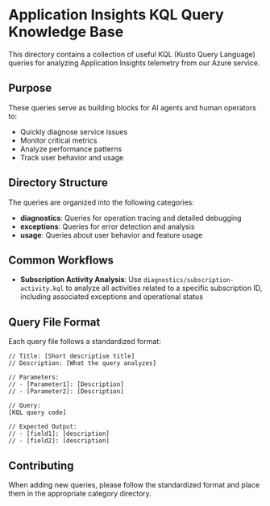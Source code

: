 # Application Insights KQL Query Knowledge Base

This directory contains a collection of useful KQL (Kusto Query Language) queries for analyzing Application Insights telemetry from our Azure service.

## Purpose

These queries serve as building blocks for AI agents and human operators to:
- Quickly diagnose service issues
- Monitor critical metrics
- Analyze performance patterns
- Track user behavior and usage

## Directory Structure

The queries are organized into the following categories:

- **diagnostics**: Queries for operation tracing and detailed debugging
- **exceptions**: Queries for error detection and analysis
- **usage**: Queries about user behavior and feature usage

## Common Workflows

- **Subscription Activity Analysis**: Use `diagnostics/subscription-activity.kql` to analyze all activities related to a specific subscription ID, including associated exceptions and operational status

## Query File Format

Each query file follows a standardized format:

```kql
// Title: [Short descriptive title]
// Description: [What the query analyzes]

// Parameters:
// - [Parameter1]: [Description]
// - [Parameter2]: [Description]

// Query:
[KQL query code]

// Expected Output:
// - [field1]: [description]
// - [field2]: [description]
```

## Contributing

When adding new queries, please follow the standardized format and place them in the appropriate category directory.